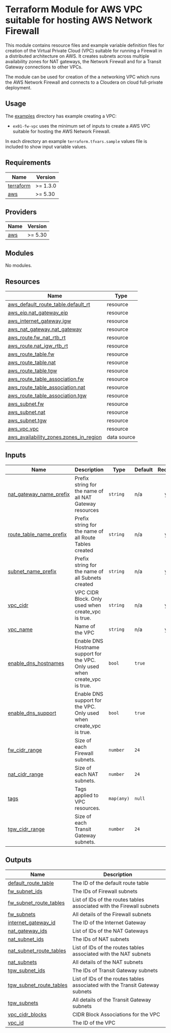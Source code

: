 <!-- BEGIN_TF_DOCS -->
# Terraform Module for AWS VPC suitable for hosting AWS Network Firewall

This module contains resource files and example variable definition files for creation of the Virtual Private Cloud (VPC) suitable for running a Firewall in a distributed architecture on AWS. It creates subnets across multiple availability zones for NAT gateways, the Network Firewall and for a Transit Gateway connections to other VPCs.

The module can be used for creation of the a networking VPC which runs the AWS Network Firewall and connects to a Cloudera on cloud full-private deployment.

## Usage

The [examples](./examples) directory has example creating a VPC:

* `ex01-fw-vpc` uses the minimum set of inputs to create a AWS VPC suitable for hosting the AWS Network Firewall.

In each directory an example `terraform.tfvars.sample` values file is included to show input variable values.

## Requirements

| Name | Version |
|------|---------|
| <a name="requirement_terraform"></a> [terraform](#requirement\_terraform) | >= 1.3.0 |
| <a name="requirement_aws"></a> [aws](#requirement\_aws) | >= 5.30 |

## Providers

| Name | Version |
|------|---------|
| <a name="provider_aws"></a> [aws](#provider\_aws) | >= 5.30 |

## Modules

No modules.

## Resources

| Name | Type |
|------|------|
| [aws_default_route_table.default_rt](https://registry.terraform.io/providers/hashicorp/aws/latest/docs/resources/default_route_table) | resource |
| [aws_eip.nat_gateway_eip](https://registry.terraform.io/providers/hashicorp/aws/latest/docs/resources/eip) | resource |
| [aws_internet_gateway.igw](https://registry.terraform.io/providers/hashicorp/aws/latest/docs/resources/internet_gateway) | resource |
| [aws_nat_gateway.nat_gateway](https://registry.terraform.io/providers/hashicorp/aws/latest/docs/resources/nat_gateway) | resource |
| [aws_route.fw_nat_rtb_rt](https://registry.terraform.io/providers/hashicorp/aws/latest/docs/resources/route) | resource |
| [aws_route.nat_igw_rtb_rt](https://registry.terraform.io/providers/hashicorp/aws/latest/docs/resources/route) | resource |
| [aws_route_table.fw](https://registry.terraform.io/providers/hashicorp/aws/latest/docs/resources/route_table) | resource |
| [aws_route_table.nat](https://registry.terraform.io/providers/hashicorp/aws/latest/docs/resources/route_table) | resource |
| [aws_route_table.tgw](https://registry.terraform.io/providers/hashicorp/aws/latest/docs/resources/route_table) | resource |
| [aws_route_table_association.fw](https://registry.terraform.io/providers/hashicorp/aws/latest/docs/resources/route_table_association) | resource |
| [aws_route_table_association.nat](https://registry.terraform.io/providers/hashicorp/aws/latest/docs/resources/route_table_association) | resource |
| [aws_route_table_association.tgw](https://registry.terraform.io/providers/hashicorp/aws/latest/docs/resources/route_table_association) | resource |
| [aws_subnet.fw](https://registry.terraform.io/providers/hashicorp/aws/latest/docs/resources/subnet) | resource |
| [aws_subnet.nat](https://registry.terraform.io/providers/hashicorp/aws/latest/docs/resources/subnet) | resource |
| [aws_subnet.tgw](https://registry.terraform.io/providers/hashicorp/aws/latest/docs/resources/subnet) | resource |
| [aws_vpc.vpc](https://registry.terraform.io/providers/hashicorp/aws/latest/docs/resources/vpc) | resource |
| [aws_availability_zones.zones_in_region](https://registry.terraform.io/providers/hashicorp/aws/latest/docs/data-sources/availability_zones) | data source |

## Inputs

| Name | Description | Type | Default | Required |
|------|-------------|------|---------|:--------:|
| <a name="input_nat_gateway_name_prefix"></a> [nat\_gateway\_name\_prefix](#input\_nat\_gateway\_name\_prefix) | Prefix string for the name of all NAT Gateway resources | `string` | n/a | yes |
| <a name="input_route_table_name_prefix"></a> [route\_table\_name\_prefix](#input\_route\_table\_name\_prefix) | Prefix string for the name of all Route Tables created | `string` | n/a | yes |
| <a name="input_subnet_name_prefix"></a> [subnet\_name\_prefix](#input\_subnet\_name\_prefix) | Prefix string for the name of all Subnets created | `string` | n/a | yes |
| <a name="input_vpc_cidr"></a> [vpc\_cidr](#input\_vpc\_cidr) | VPC CIDR Block. Only used when create\_vpc is true. | `string` | n/a | yes |
| <a name="input_vpc_name"></a> [vpc\_name](#input\_vpc\_name) | Name of the VPC | `string` | n/a | yes |
| <a name="input_enable_dns_hostnames"></a> [enable\_dns\_hostnames](#input\_enable\_dns\_hostnames) | Enable DNS Hostname support for the VPC. Only used when create\_vpc is true. | `bool` | `true` | no |
| <a name="input_enable_dns_support"></a> [enable\_dns\_support](#input\_enable\_dns\_support) | Enable DNS support for the VPC. Only used when create\_vpc is true. | `bool` | `true` | no |
| <a name="input_fw_cidr_range"></a> [fw\_cidr\_range](#input\_fw\_cidr\_range) | Size of each Firewall subnets. | `number` | `24` | no |
| <a name="input_nat_cidr_range"></a> [nat\_cidr\_range](#input\_nat\_cidr\_range) | Size of each NAT subnets. | `number` | `24` | no |
| <a name="input_tags"></a> [tags](#input\_tags) | Tags applied to VPC resources. | `map(any)` | `null` | no |
| <a name="input_tgw_cidr_range"></a> [tgw\_cidr\_range](#input\_tgw\_cidr\_range) | Size of each Transit Gateway subnets. | `number` | `24` | no |

## Outputs

| Name | Description |
|------|-------------|
| <a name="output_default_route_table"></a> [default\_route\_table](#output\_default\_route\_table) | The ID of the default route table |
| <a name="output_fw_subnet_ids"></a> [fw\_subnet\_ids](#output\_fw\_subnet\_ids) | The IDs of Firewall subnets |
| <a name="output_fw_subnet_route_tables"></a> [fw\_subnet\_route\_tables](#output\_fw\_subnet\_route\_tables) | List of IDs of the routes tables associated with the Firewall subnets |
| <a name="output_fw_subnets"></a> [fw\_subnets](#output\_fw\_subnets) | All details of the Firewall subnets |
| <a name="output_internet_gateway_id"></a> [internet\_gateway\_id](#output\_internet\_gateway\_id) | The ID of the Internet Gateway |
| <a name="output_nat_gateway_ids"></a> [nat\_gateway\_ids](#output\_nat\_gateway\_ids) | List of IDs of the NAT Gateways |
| <a name="output_nat_subnet_ids"></a> [nat\_subnet\_ids](#output\_nat\_subnet\_ids) | The IDs of NAT subnets |
| <a name="output_nat_subnet_route_tables"></a> [nat\_subnet\_route\_tables](#output\_nat\_subnet\_route\_tables) | List of IDs of the routes tables associated with the NAT subnets |
| <a name="output_nat_subnets"></a> [nat\_subnets](#output\_nat\_subnets) | All details of the NAT subnets |
| <a name="output_tgw_subnet_ids"></a> [tgw\_subnet\_ids](#output\_tgw\_subnet\_ids) | The IDs of Transit Gateway subnets |
| <a name="output_tgw_subnet_route_tables"></a> [tgw\_subnet\_route\_tables](#output\_tgw\_subnet\_route\_tables) | List of IDs of the routes tables associated with the Transit Gateway subnets |
| <a name="output_tgw_subnets"></a> [tgw\_subnets](#output\_tgw\_subnets) | All details of the Transit Gateway subnets |
| <a name="output_vpc_cidr_blocks"></a> [vpc\_cidr\_blocks](#output\_vpc\_cidr\_blocks) | CIDR Block Associations for the VPC |
| <a name="output_vpc_id"></a> [vpc\_id](#output\_vpc\_id) | The ID of the VPC |
<!-- END_TF_DOCS -->